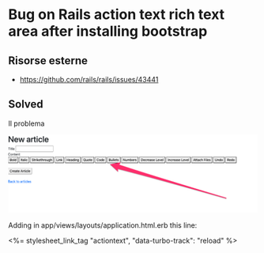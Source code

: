 # Bug on Rails action text rich text area after installing bootstrap

## Risorse esterne

- https://github.com/rails/rails/issues/43441


## Solved

Il problema

![fig01](https://github.com/flaviobordonidev/leanpubabrandnewcms/blob/master/02-bootstrap/21-bootstrap/06_fig01-trix_bug.png)


Adding in app/views/layouts/application.html.erb this line:

<%= stylesheet_link_tag "actiontext", "data-turbo-track": "reload" %>
